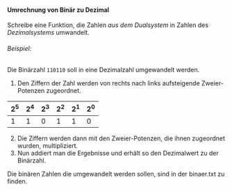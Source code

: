 #### Umrechnung von Binär zu Dezimal

Schreibe eine Funktion, die Zahlen *aus dem Dualsystem* in Zahlen des *Dezimalsystems* umwandelt.

###### Beispiel:

Die Binärzahl `110110` soll in eine Dezimalzahl umgewandelt werden.

1. Den Ziffern der Zahl werden von rechts nach links aufsteigende Zweier-Potenzen zugeordnet.

| 2<sup>5</sup> | 2<sup>4</sup> | 2<sup>3</sup> | 2<sup>2</sup> | 2<sup>1</sup> | 2<sup>0</sup> |
| ------------- | ------------- | ------------- | ------------- | ------------- | ------------- |
| 1             | 1             | 0             | 1             | 1             | 0             |

2. Die Ziffern werden dann mit den Zweier-Potenzen, die ihnen zugeordnet wurden, multipliziert.
3. Nun addiert man die Ergebnisse und erhält so den Dezimalwert zu der Binärzahl.

Die binären Zahlen die umgewandelt werden sollen, sind in der binaer.txt zu finden.

